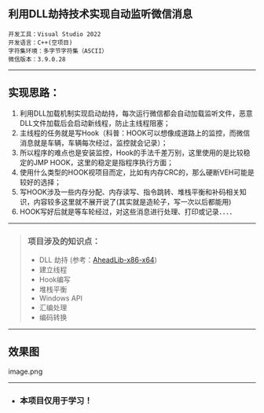 ## 利用DLL劫持技术实现自动监听微信消息

```
开发工具：Visual Studio 2022
开发语言：C++(空项目)
字符集环境：多字节字符集（ASCII）
微信版本：3.9.0.28
```
---
## 实现思路：
1. 利用DLL加载机制实现启动劫持，每次运行微信都会自动加载监听文件，恶意DLL文件加载后会启动新线程，防止主线程阻塞；
2. 主线程的任务就是写Hook（科普：HOOK可以想像成道路上的监控，而微信消息就是车辆，车辆每次经过，监控就会记录）；
3. 所以程序的难点也是安装监控，Hook的手法千差万别，这里使用的是比较稳定的JMP HOOK，这里的稳定是指程序执行方面；
4. 使用什么类型的HOOK视项目而定，比如有内存CRC的，那么硬断VEH可能是较好的选择；
5. 写HOOK涉及一些内存分配、内存读写、指令跳转、堆栈平衡和补码相关知识，内容较多这里就不展开说了(其实就是造轮子，写一次以后都能用)
6. HOOK写好后就是等车轮经过，对这些消息进行处理、打印或记录．．．．
  
---
>### 项目涉及的知识点：
>- DLL 劫持 (参考：[AheadLib-x86-x64](https://github.com/strivexjun/AheadLib-x86-x64))
>- 建立线程
>- Hook编写
>- 堆栈平衡
>- Windows API
>- 汇编处理
>- 编码转换

---
## 效果图
image.png

---

- ### 本项目仅用于学习！